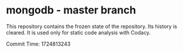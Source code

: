 # mongodb - master branch

This repository contains the frozen state of the repository.
Its history is cleared. It is used only for static code
analysis with Codacy.

Commit Time: 1724813243